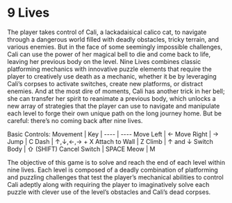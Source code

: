 # 9 Lives
The player takes control of Cali, a lackadaisical calico cat, to navigate through a dangerous world filled with deadly obstacles, tricky terrain, and various enemies. But in the face of some seemingly impossible challenges, Cali can use the power of her magical bell to die and come back to life, leaving her previous body on the level. Nine Lives combines classic platforming mechanics with innovative puzzle elements that require the player to creatively use death as a mechanic, whether it be by leveraging Cali’s corpses to activate switches, create new platforms, or distract enemies. And at the most dire of moments, Cali has another trick in her bell; she can transfer her spirit to reanimate a previous body, which unlocks a new array of strategies that the player can use to navigate and manipulate each level to forge their own unique path on the long journey home. But be careful: there’s no coming back after nine lives.


Basic Controls:
Movement | Key
| ---- | ---- 
Move Left  | ← 
Move Right  | → 
Jump  | 	C 
Dash  | 	↑,↓,←,→  +  X
Attach to Wall  | 	Z
Climb  | 	↑ and ↓
Switch Body  | 	⇧ (SHIFT)
Cancel Switch  | 	SPACE
Meow  | 	M 


The objective of this game is to solve and reach the end of each level within nine lives. Each level is composed of a deadly combination of platforming and puzzling challenges that test the player’s mechanical abilities to control Cali adeptly along with requiring the player to imaginatively solve each puzzle with clever use of the level’s obstacles and Cali’s dead corpses.
